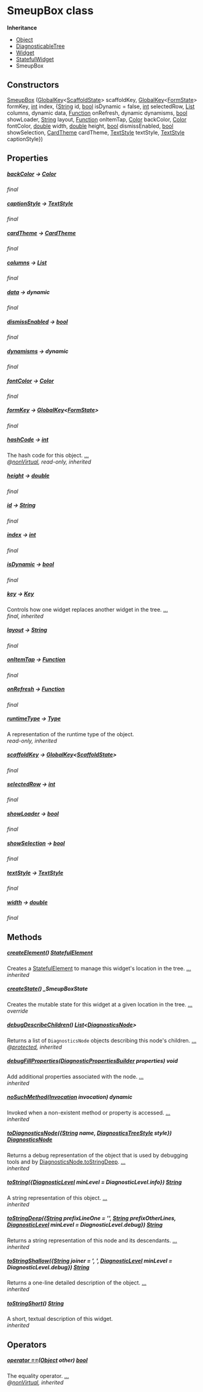 


# SmeupBox class











**Inheritance**

- [Object](https://api.flutter.dev/flutter/dart-core/Object-class.html)
- [DiagnosticableTree](https://api.flutter.dev/flutter/foundation/DiagnosticableTree-class.html)
- [Widget](https://api.flutter.dev/flutter/widgets/Widget-class.html)
- [StatefulWidget](https://api.flutter.dev/flutter/widgets/StatefulWidget-class.html)
- SmeupBox






## Constructors

[SmeupBox](../smeup_widgets_smeup_box/SmeupBox/SmeupBox.md) ([GlobalKey](https://api.flutter.dev/flutter/widgets/GlobalKey-class.html)&lt;[ScaffoldState](https://api.flutter.dev/flutter/material/ScaffoldState-class.html)> scaffoldKey, [GlobalKey](https://api.flutter.dev/flutter/widgets/GlobalKey-class.html)&lt;[FormState](https://api.flutter.dev/flutter/widgets/FormState-class.html)> formKey, [int](https://api.flutter.dev/flutter/dart-core/int-class.html) index, {[String](https://api.flutter.dev/flutter/dart-core/String-class.html) id, [bool](https://api.flutter.dev/flutter/dart-core/bool-class.html) isDynamic = false, [int](https://api.flutter.dev/flutter/dart-core/int-class.html) selectedRow, [List](https://api.flutter.dev/flutter/dart-core/List-class.html) columns, dynamic data, [Function](https://api.flutter.dev/flutter/dart-core/Function-class.html) onRefresh, dynamic dynamisms, [bool](https://api.flutter.dev/flutter/dart-core/bool-class.html) showLoader, [String](https://api.flutter.dev/flutter/dart-core/String-class.html) layout, [Function](https://api.flutter.dev/flutter/dart-core/Function-class.html) onItemTap, [Color](https://api.flutter.dev/flutter/dart-ui/Color-class.html) backColor, [Color](https://api.flutter.dev/flutter/dart-ui/Color-class.html) fontColor, [double](https://api.flutter.dev/flutter/dart-core/double-class.html) width, [double](https://api.flutter.dev/flutter/dart-core/double-class.html) height, [bool](https://api.flutter.dev/flutter/dart-core/bool-class.html) dismissEnabled, [bool](https://api.flutter.dev/flutter/dart-core/bool-class.html) showSelection, [CardTheme](https://api.flutter.dev/flutter/material/CardTheme-class.html) cardTheme, [TextStyle](https://api.flutter.dev/flutter/painting/TextStyle-class.html) textStyle, [TextStyle](https://api.flutter.dev/flutter/painting/TextStyle-class.html) captionStyle})

    


## Properties

##### [backColor](../smeup_widgets_smeup_box/SmeupBox/backColor.md) &#8594; [Color](https://api.flutter.dev/flutter/dart-ui/Color-class.html)



   
_final_



##### [captionStyle](../smeup_widgets_smeup_box/SmeupBox/captionStyle.md) &#8594; [TextStyle](https://api.flutter.dev/flutter/painting/TextStyle-class.html)



   
_final_



##### [cardTheme](../smeup_widgets_smeup_box/SmeupBox/cardTheme.md) &#8594; [CardTheme](https://api.flutter.dev/flutter/material/CardTheme-class.html)



   
_final_



##### [columns](../smeup_widgets_smeup_box/SmeupBox/columns.md) &#8594; [List](https://api.flutter.dev/flutter/dart-core/List-class.html)



   
_final_



##### [data](../smeup_widgets_smeup_box/SmeupBox/data.md) &#8594; dynamic



   
_final_



##### [dismissEnabled](../smeup_widgets_smeup_box/SmeupBox/dismissEnabled.md) &#8594; [bool](https://api.flutter.dev/flutter/dart-core/bool-class.html)



   
_final_



##### [dynamisms](../smeup_widgets_smeup_box/SmeupBox/dynamisms.md) &#8594; dynamic



   
_final_



##### [fontColor](../smeup_widgets_smeup_box/SmeupBox/fontColor.md) &#8594; [Color](https://api.flutter.dev/flutter/dart-ui/Color-class.html)



   
_final_



##### [formKey](../smeup_widgets_smeup_box/SmeupBox/formKey.md) &#8594; [GlobalKey](https://api.flutter.dev/flutter/widgets/GlobalKey-class.html)&lt;[FormState](https://api.flutter.dev/flutter/widgets/FormState-class.html)>



   
_final_



##### [hashCode](https://api.flutter.dev/flutter/widgets/Widget/hashCode.html) &#8594; [int](https://api.flutter.dev/flutter/dart-core/int-class.html)



The hash code for this object. [...](https://api.flutter.dev/flutter/widgets/Widget/hashCode.html)  
_@[nonVirtual](https://pub.dev/documentation/meta/1.7.0/meta/nonVirtual-constant.html), read-only, inherited_



##### [height](../smeup_widgets_smeup_box/SmeupBox/height.md) &#8594; [double](https://api.flutter.dev/flutter/dart-core/double-class.html)



   
_final_



##### [id](../smeup_widgets_smeup_box/SmeupBox/id.md) &#8594; [String](https://api.flutter.dev/flutter/dart-core/String-class.html)



   
_final_



##### [index](../smeup_widgets_smeup_box/SmeupBox/index.md) &#8594; [int](https://api.flutter.dev/flutter/dart-core/int-class.html)



   
_final_



##### [isDynamic](../smeup_widgets_smeup_box/SmeupBox/isDynamic.md) &#8594; [bool](https://api.flutter.dev/flutter/dart-core/bool-class.html)



   
_final_



##### [key](https://api.flutter.dev/flutter/widgets/Widget/key.html) &#8594; [Key](https://api.flutter.dev/flutter/foundation/Key-class.html)



Controls how one widget replaces another widget in the tree. [...](https://api.flutter.dev/flutter/widgets/Widget/key.html)  
_final, inherited_



##### [layout](../smeup_widgets_smeup_box/SmeupBox/layout.md) &#8594; [String](https://api.flutter.dev/flutter/dart-core/String-class.html)



   
_final_



##### [onItemTap](../smeup_widgets_smeup_box/SmeupBox/onItemTap.md) &#8594; [Function](https://api.flutter.dev/flutter/dart-core/Function-class.html)



   
_final_



##### [onRefresh](../smeup_widgets_smeup_box/SmeupBox/onRefresh.md) &#8594; [Function](https://api.flutter.dev/flutter/dart-core/Function-class.html)



   
_final_



##### [runtimeType](https://api.flutter.dev/flutter/dart-core/Object/runtimeType.html) &#8594; [Type](https://api.flutter.dev/flutter/dart-core/Type-class.html)



A representation of the runtime type of the object.   
_read-only, inherited_



##### [scaffoldKey](../smeup_widgets_smeup_box/SmeupBox/scaffoldKey.md) &#8594; [GlobalKey](https://api.flutter.dev/flutter/widgets/GlobalKey-class.html)&lt;[ScaffoldState](https://api.flutter.dev/flutter/material/ScaffoldState-class.html)>



   
_final_



##### [selectedRow](../smeup_widgets_smeup_box/SmeupBox/selectedRow.md) &#8594; [int](https://api.flutter.dev/flutter/dart-core/int-class.html)



   
_final_



##### [showLoader](../smeup_widgets_smeup_box/SmeupBox/showLoader.md) &#8594; [bool](https://api.flutter.dev/flutter/dart-core/bool-class.html)



   
_final_



##### [showSelection](../smeup_widgets_smeup_box/SmeupBox/showSelection.md) &#8594; [bool](https://api.flutter.dev/flutter/dart-core/bool-class.html)



   
_final_



##### [textStyle](../smeup_widgets_smeup_box/SmeupBox/textStyle.md) &#8594; [TextStyle](https://api.flutter.dev/flutter/painting/TextStyle-class.html)



   
_final_



##### [width](../smeup_widgets_smeup_box/SmeupBox/width.md) &#8594; [double](https://api.flutter.dev/flutter/dart-core/double-class.html)



   
_final_




## Methods

##### [createElement](https://api.flutter.dev/flutter/widgets/StatefulWidget/createElement.html)() [StatefulElement](https://api.flutter.dev/flutter/widgets/StatefulElement-class.html)



Creates a <a href="https://api.flutter.dev/flutter/widgets/StatefulElement-class.html">StatefulElement</a> to manage this widget's location in the tree. [...](https://api.flutter.dev/flutter/widgets/StatefulWidget/createElement.html)  
_inherited_



##### [createState](../smeup_widgets_smeup_box/SmeupBox/createState.md)() _SmeupBoxState



Creates the mutable state for this widget at a given location in the tree. [...](../smeup_widgets_smeup_box/SmeupBox/createState.md)  
_override_



##### [debugDescribeChildren](https://api.flutter.dev/flutter/foundation/DiagnosticableTree/debugDescribeChildren.html)() [List](https://api.flutter.dev/flutter/dart-core/List-class.html)&lt;[DiagnosticsNode](https://api.flutter.dev/flutter/foundation/DiagnosticsNode-class.html)>



Returns a list of <code>DiagnosticsNode</code> objects describing this node's
children. [...](https://api.flutter.dev/flutter/foundation/DiagnosticableTree/debugDescribeChildren.html)  
_@[protected](https://pub.dev/documentation/meta/1.7.0/meta/protected-constant.html), inherited_



##### [debugFillProperties](https://api.flutter.dev/flutter/widgets/Widget/debugFillProperties.html)([DiagnosticPropertiesBuilder](https://api.flutter.dev/flutter/foundation/DiagnosticPropertiesBuilder-class.html) properties) void



Add additional properties associated with the node. [...](https://api.flutter.dev/flutter/widgets/Widget/debugFillProperties.html)  
_inherited_



##### [noSuchMethod](https://api.flutter.dev/flutter/dart-core/Object/noSuchMethod.html)([Invocation](https://api.flutter.dev/flutter/dart-core/Invocation-class.html) invocation) dynamic



Invoked when a non-existent method or property is accessed. [...](https://api.flutter.dev/flutter/dart-core/Object/noSuchMethod.html)  
_inherited_



##### [toDiagnosticsNode](https://api.flutter.dev/flutter/foundation/DiagnosticableTree/toDiagnosticsNode.html)({[String](https://api.flutter.dev/flutter/dart-core/String-class.html) name, [DiagnosticsTreeStyle](https://api.flutter.dev/flutter/foundation/DiagnosticsTreeStyle.html) style}) [DiagnosticsNode](https://api.flutter.dev/flutter/foundation/DiagnosticsNode-class.html)



Returns a debug representation of the object that is used by debugging
tools and by <a href="https://api.flutter.dev/flutter/foundation/DiagnosticsNode/toStringDeep.html">DiagnosticsNode.toStringDeep</a>. [...](https://api.flutter.dev/flutter/foundation/DiagnosticableTree/toDiagnosticsNode.html)  
_inherited_



##### [toString](https://api.flutter.dev/flutter/foundation/Diagnosticable/toString.html)({[DiagnosticLevel](https://api.flutter.dev/flutter/foundation/DiagnosticLevel.html) minLevel = DiagnosticLevel.info}) [String](https://api.flutter.dev/flutter/dart-core/String-class.html)



A string representation of this object. [...](https://api.flutter.dev/flutter/foundation/Diagnosticable/toString.html)  
_inherited_



##### [toStringDeep](https://api.flutter.dev/flutter/foundation/DiagnosticableTree/toStringDeep.html)({[String](https://api.flutter.dev/flutter/dart-core/String-class.html) prefixLineOne = '', [String](https://api.flutter.dev/flutter/dart-core/String-class.html) prefixOtherLines, [DiagnosticLevel](https://api.flutter.dev/flutter/foundation/DiagnosticLevel.html) minLevel = DiagnosticLevel.debug}) [String](https://api.flutter.dev/flutter/dart-core/String-class.html)



Returns a string representation of this node and its descendants. [...](https://api.flutter.dev/flutter/foundation/DiagnosticableTree/toStringDeep.html)  
_inherited_



##### [toStringShallow](https://api.flutter.dev/flutter/foundation/DiagnosticableTree/toStringShallow.html)({[String](https://api.flutter.dev/flutter/dart-core/String-class.html) joiner = ', ', [DiagnosticLevel](https://api.flutter.dev/flutter/foundation/DiagnosticLevel.html) minLevel = DiagnosticLevel.debug}) [String](https://api.flutter.dev/flutter/dart-core/String-class.html)



Returns a one-line detailed description of the object. [...](https://api.flutter.dev/flutter/foundation/DiagnosticableTree/toStringShallow.html)  
_inherited_



##### [toStringShort](https://api.flutter.dev/flutter/widgets/Widget/toStringShort.html)() [String](https://api.flutter.dev/flutter/dart-core/String-class.html)



A short, textual description of this widget.   
_inherited_




## Operators

##### [operator ==](https://api.flutter.dev/flutter/widgets/Widget/operator_equals.html)([Object](https://api.flutter.dev/flutter/dart-core/Object-class.html) other) [bool](https://api.flutter.dev/flutter/dart-core/bool-class.html)



The equality operator. [...](https://api.flutter.dev/flutter/widgets/Widget/operator_equals.html)  
_@[nonVirtual](https://pub.dev/documentation/meta/1.7.0/meta/nonVirtual-constant.html), inherited_











